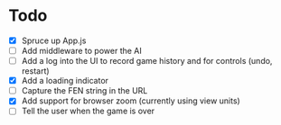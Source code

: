# Todo
- [x] Spruce up App.js
- [ ] Add middleware to power the AI
- [ ] Add a log into the UI to record game history and for controls (undo, restart)
- [x] Add a loading indicator
- [ ] Capture the FEN string in the URL
- [x] Add support for browser zoom (currently using view units)
- [ ] Tell the user when the game is over
